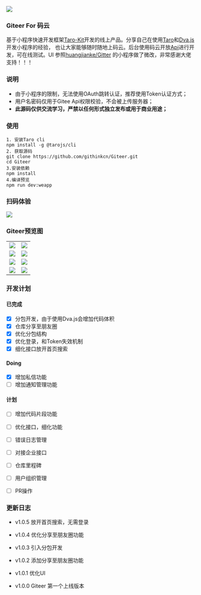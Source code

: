![](https://raw.githubusercontent.com/githinkcn/Giteer/Giteer/screenshot/128.png)
### Giteer For 码云

基于小程序快速开发框架[Taro-Kit](https://github.com/wahle4cloud/Taro-Kit)开发的线上产品。分享自己在使用[Taro](https://taro.aotu.io/)和[Dva.js](https://dvajs.com/)开发小程序的经验，
也让大家能够随时随地上码云。后台使用码云开放[Api](https://gitee.com/api/v5/swagger#/)进行开发，可在线测试。UI 参照[huangjianke/Gitter](https://github.com/huangjianke/Gitter)
的小程序做了微改，非常感谢大佬支持！！！

### 说明

- 由于小程序的限制，无法使用OAuth跳转认证，推荐使用Token认证方式；
- 用户名密码仅用于Gitee Api权限校验，不会被上传服务器；
- **此源码仅供交流学习，严禁以任何形式独立发布或用于商业用途；**

### 使用
```
1. 安装Taro cli
npm install -g @tarojs/cli
2. 获取源码
git clone https://github.com/githinkcn/Giteer.git
cd Giteer
3.安装依赖
npm install
4.编译预览
npm run dev:weapp
```
### 扫码体验

![](https://raw.githubusercontent.com/githinkcn/Giteer/Giteer/screenshot/Giteer.png)

### Giteer预览图

|            |    |
|:-------------:|:------:|
|  ![](https://raw.githubusercontent.com/githinkcn/Giteer/Giteer/screenshot/Screenshot_20190305_185653_com.tencent.mm.jpg) |  ![](https://raw.githubusercontent.com/githinkcn/Giteer/Giteer/screenshot/Screenshot_20190305_185700_com.tencent.mm.jpg)  | 
|  ![](https://raw.githubusercontent.com/githinkcn/Giteer/Giteer/screenshot/Screenshot_20190305_185705_com.tencent.mm.jpg) |  ![](https://raw.githubusercontent.com/githinkcn/Giteer/Giteer/screenshot/Screenshot_20190305_185718_com.tencent.mm.jpg)  |
|  ![](https://raw.githubusercontent.com/githinkcn/Giteer/Giteer/screenshot/Screenshot_20190305_185922_com.tencent.mm.jpg) |  ![](https://raw.githubusercontent.com/githinkcn/Giteer/Giteer/screenshot/Screenshot_20190305_190021_com.tencent.mm.jpg)  |
|  ![](https://raw.githubusercontent.com/githinkcn/Giteer/Giteer/screenshot/Screenshot_20190305_190031_com.tencent.mm.jpg) |  ![](https://raw.githubusercontent.com/githinkcn/Giteer/Giteer/screenshot/Screenshot_20190305_190326_com.tencent.mm.jpg)  |


### 开发计划

#### 已完成
- [x] 分包开发，由于使用Dva.js会增加代码体积
- [x] 仓库分享至朋友圈
- [X] 优化分包结构
- [x] 优化登录，和Token失效机制
- [x] 细化接口放开首页搜索

#### Doing
- [x] 增加私信功能
- [ ] 增加通知管理功能

#### 计划

- [ ] 增加代码片段功能
- [ ] 优化接口，细化功能
- [ ] 错误日志管理
- [ ] 对接企业接口
- [ ] 仓库里程碑
- [ ] 用户组织管理
- [ ] PR操作


### 更新日志

- v1.0.5 放开首页搜索，无需登录

- v1.0.4 优化分享至朋友圈功能

- v1.0.3 引入分包开发

- v1.0.2 添加分享至朋友圈功能

- v1.0.1 优化UI

- v1.0.0 Giteer 第一个上线版本
